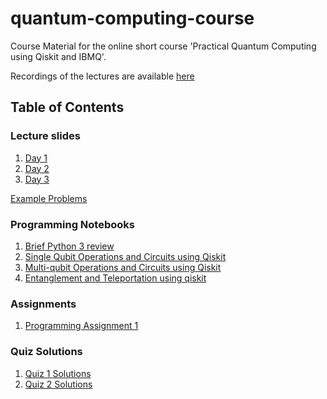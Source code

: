 # quantum-computing-course 
Course Material for the online short course 'Practical Quantum Computing using Qiskit and IBMQ'.


Recordings of the lectures are available [here](https://www.youtube.com/playlist?list=PLyEHBEYaB52XCMH9mMHo5MAzGcZkcdVGB)


## Table of Contents


### Lecture slides
1. [Day 1](lecture_slides/day1.pdf)
2. [Day 2](lecture_slides/day2.pdf)
3. [Day 3](lecture_slides/day3.pdf)

[Example Problems](lecture_slides/example_problems.pdf)

### Programming Notebooks
1. [Brief Python 3 review](notebooks/intro_python.ipynb)
2. [Single Qubit Operations and Circuits using Qiskit](notebooks/single_qubit.ipynb)
3. [Multi-qubit Operations and Circuits using Qiskit](notebooks/multi_qubit.ipynb)
4. [Entanglement and Teleportation using qiskit](notebooks/teleportation.ipynb)


### Assignments

1. [Programming Assignment 1](assignments/assignment1.ipynb)

### Quiz Solutions

1. [Quiz 1 Solutions](assignments/quiz_solutions/quiz1_solutions.pdf)
2. [Quiz 2 Solutions](assignments/quiz_solutions/quiz2_solutions.pdf)
